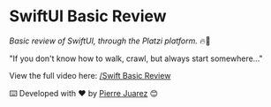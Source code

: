 # SwiftUI Basic Review
_Basic review of SwiftUI, through the Platzi platform._ 🔥👀

"If you don't know how to walk, crawl, but always start somewhere..."

View the full video here: [/Swift Basic Review](https://platzi.com/cursos/swiftui/)

⌨️ Developed with ♥️ by [Pierre Juarez](https://github.com/pierre-juarez) 😊